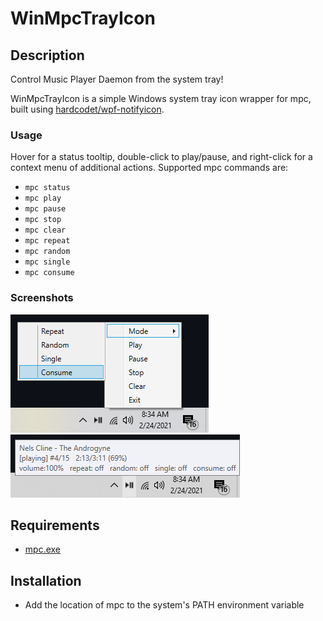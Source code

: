 # WinMpcTrayIcon

## Description
Control Music Player Daemon from the system tray!

WinMpcTrayIcon is a simple Windows system tray icon wrapper for mpc, built using [hardcodet/wpf-notifyicon](https://github.com/hardcodet/wpf-notifyicon).

### Usage

Hover for a status tooltip, double-click to play/pause, and right-click for a context menu of additional actions. Supported mpc commands are:
* `mpc status`
* `mpc play`
* `mpc pause`
* `mpc stop`
* `mpc clear`
* `mpc repeat`
* `mpc random`
* `mpc single`
* `mpc consume`

### Screenshots
![Context menu](https://github.com/clkmsc/WinMpcTrayIcon/blob/master/images/2.png?raw=true)
![Status tooltip](https://github.com/clkmsc/WinMpcTrayIcon/blob/master/images/1.png?raw=true)

## Requirements

* [mpc.exe](https://www.musicpd.org/download/mpc/0/)

## Installation

* Add the location of mpc to the system's PATH environment variable
